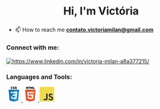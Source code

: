<h1 align="center">Hi, I'm Victória</h1>
<h3 align="center"></h3>

- 📫 How to reach me **contato.victoriamilan@gmail.com**

<h3 align="left">Connect with me:</h3>
<p align="left">
<a href="https://www.linkedin.com/in/victoria-milan-a8a377215/" target="blank"><img align="center" src="https://raw.githubusercontent.com/rahuldkjain/github-profile-readme-generator/master/src/images/icons/Social/linked-in-alt.svg" alt="https://www.linkedin.com/in/victoria-milan-a8a377215/" height="30" width="40" /></a>
</p>

<h3 align="left">Languages and Tools:</h3>
<p align="left"> <a href="https://www.w3schools.com/css/" target="_blank" rel="noreferrer"> <img src="https://raw.githubusercontent.com/devicons/devicon/master/icons/css3/css3-original-wordmark.svg" alt="css3" width="40" height="40"/> </a> <a href="https://www.w3.org/html/" target="_blank" rel="noreferrer"> <img src="https://raw.githubusercontent.com/devicons/devicon/master/icons/html5/html5-original-wordmark.svg" alt="html5" width="40" height="40"/> </a> <a href="https://developer.mozilla.org/en-US/docs/Web/JavaScript" target="_blank" rel="noreferrer"> <img src="https://raw.githubusercontent.com/devicons/devicon/master/icons/javascript/javascript-original.svg" alt="javascript" width="40" height="40"/> </a> </p>

<br>
<br>
<br>
<br>  



<!---
viccctoria/viccctoria is a ✨ special ✨ repository because its `README.md` (this file) appears on your GitHub profile.
You can click the Preview link to take a look at your changes.
--->
